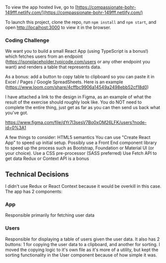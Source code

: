 To view the app hosted live, go to [https://compassionate-bohr-149fff.netlify.com/](https://compassionate-bohr-149fff.netlify.com/)

To launch this project, clone the repo, run
`npm install` and
`npm start`, and open [http://localhost:3000](http://localhost:3000) to view it in the browser.

### Coding Challenge

We want you to build a small React App (using TypeScript is a bonus!) which fetches users from an endpoint (https://jsonplaceholder.typicode.com/users or any other endpoint you want) and renders a table that represents data.

As a bonus: add a button to copy table to clipboard so you can paste it in Excel / Pages / Google SpreadSheets.
Here is an example (https://www.loom.com/share/4cffbc9906a14549a2498ebb52cf18d0)

I have attached a link to the design in Figma, as an example of what the result of the exercise should roughly look like. You do NOT need to complete the entire thing, just get as far as you can then send us back what you've got.

https://www.figma.com/file/dYr7l3sesV7Bo0xOM26LFK/users?node-id=0%3A1

A few things to consider:
HTML5 semantics
You can use "Create React App" to speed up initial setup.
Possibly use a Front End component library to speed up the process such as Bootstrap, Foundation or Material UI (or your choice).
Use a CSS pre-processor (SASS preferred)
Use Fetch API to get data
Redux or Context API is a bonus

## Technical Decisions

I didn't use Redux or React Context because it would be overkill in this case. The app has 2 components:

### App

Responsible primarily for fetching user data

### Users

Responsible for displaying a table of users given the user data. It also has 2 buttons: 1 for copying the user data to a clipboard, and another for sorting. I moved the copying logic to it's own file as it's more of a utility, but kept the sorting functionality in the User component because of how simple it was.
